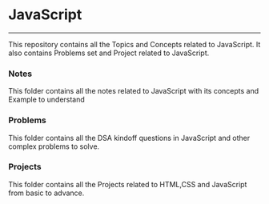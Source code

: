 # JavaScript

---

This repository contains all the Topics and Concepts related to JavaScript. It also contains Problems set and Project related to JavaScript.

### Notes

This folder contains all the notes related to JavaScript with its concepts and Example to understand

### Problems

This folder contains all the DSA kindoff questions in JavaScript and other complex problems to solve.

### Projects

This folder contains all the Projects related to HTML,CSS and JavaScript from basic to advance.
